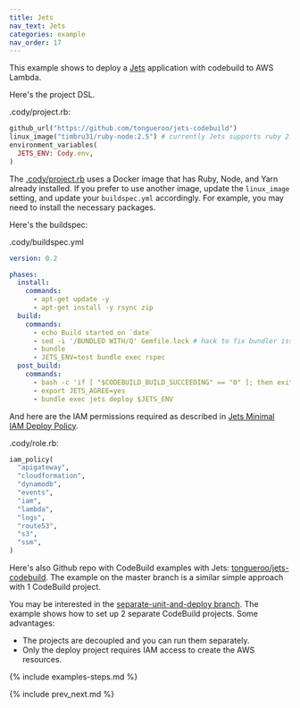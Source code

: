 ```yaml
---
title: Jets
nav_text: Jets
categories: example
nav_order: 17
---
```


This example shows to deploy a [Jets](https://rubyonjets.com/) application with codebuild to AWS Lambda.

Here's the project DSL.

.cody/project.rb:


```ruby
github_url("https://github.com/tongueroo/jets-codebuild")
linux_image("timbru31/ruby-node:2.5") # currently Jets supports ruby 2.5
environment_variables(
  JETS_ENV: Cody.env,
)
```

The [.cody/project.rb](https://github.com/tongueroo/jets-codebuild/blob/master/.cody/project.rb) uses a Docker image that has Ruby, Node, and Yarn already installed.  If you prefer to use another image, update the `linux_image` setting, and update your `buildspec.yml` accordingly. For example, you may need to install the necessary packages.

Here's the buildspec:

.cody/buildspec.yml

```yaml
version: 0.2

phases:
  install:
    commands:
      - apt-get update -y
      - apt-get install -y rsync zip
  build:
    commands:
      - echo Build started on `date`
      - sed -i '/BUNDLED WITH/Q' Gemfile.lock # hack to fix bundler issue: allow different versions of bundler to work
      - bundle
      - JETS_ENV=test bundle exec rspec
  post_build:
    commands:
      - bash -c 'if [ "$CODEBUILD_BUILD_SUCCEEDING" == "0" ]; then exit 1; fi'
      - export JETS_AGREE=yes
      - bundle exec jets deploy $JETS_ENV

```

And here are the IAM permissions required as described in [Jets Minimal IAM Deploy Policy](https://rubyonjets.com/docs/extras/minimal-deploy-iam/).

.cody/role.rb:

```ruby
iam_policy(
  "apigateway",
  "cloudformation",
  "dynamodb",
  "events",
  "iam",
  "lambda",
  "logs",
  "route53",
  "s3",
  "ssm",
)
```

Here's also Github repo with CodeBuild examples with Jets: [tongueroo/jets-codebuild](https://github.com/tongueroo/jets-codebuild).  The example on the master branch is a similar simple approach with 1 CodeBuild project.

You may be interested in the [separate-unit-and-deploy branch](https://github.com/tongueroo/jets-codebuild/tree/separate-unit-and-deploy). The example shows how to set up 2 separate CodeBuild projects. Some advantages:

* The projects are decoupled and you can run them separately.
* Only the deploy project requires IAM access to create the AWS resources.

{% include examples-steps.md %}

{% include prev_next.md %}
